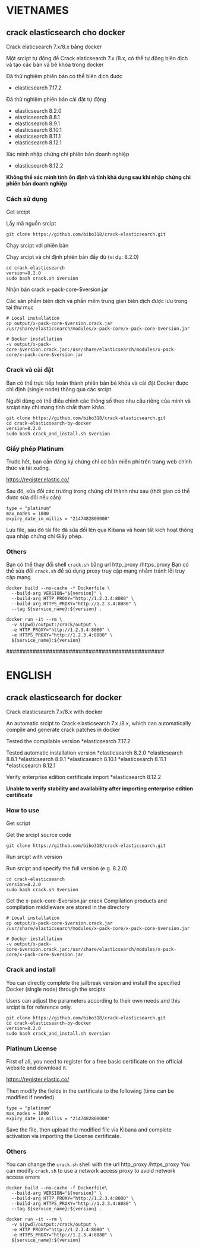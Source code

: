 # VIETNAMES

## crack elasticsearch cho docker

Crack elaticsearch 7.x/8.x bằng docker

Một srcipt tự động để Crack elaticsearch 7.x /8.x, có thể tự động biên dịch và tạo các bản vá bẻ khóa trong docker

Đã thử nghiệm phiên bản có thể biên dịch được

* elasticsearch 7.17.2

Đã thử nghiệm phiên bản cài đặt tự động

* elasticsearch 8.2.0
* elasticsearch 8.8.1
* elasticsearch 8.9.1
* elasticsearch 8.10.1
* elasticsearch 8.11.1
* elasticsearch 8.12.1

Xác minh nhập chứng chỉ phiên bản doanh nghiệp

* elasticsearch 8.12.2

**Không thể xác minh tính ổn định và tính khả dụng sau khi nhập chứng chỉ phiên bản doanh nghiệp**

### Cách sử dụng

Get srcipt

Lấy mã nguồn srcipt

```shell
git clone https://github.com/bibo318/crack-elasticsearch.git
```

Chạy srcipt với phiên bản

Chạy srcipt và chỉ định phiên bản đầy đủ (ví dụ: 8.2.0)

```shell
cd crack-elasticsearch
version=8.2.0
sudo bash crack.sh $version
```

Nhận bản crack x-pack-core-$version.jar

Các sản phẩm biên dịch và phần mềm trung gian biên dịch được lưu trong tại thư mục

```shell
# Local installation
cp output/x-pack-core-$version.crack.jar /usr/share/elasticsearch/modules/x-pack-core/x-pack-core-$version.jar

# Docker installation
-v output/x-pack-core-$version.crack.jar:/usr/share/elasticsearch/modules/x-pack-core/x-pack-core-$version.jar
```

### Crack và cài đặt

Bạn có thể trực tiếp hoàn thành phiên bản bẻ khóa và cài đặt Docker được chỉ định (single node) thông qua các srcipt

Người dùng có thể điều chỉnh các thông số theo nhu cầu riêng của mình và srcipt này chỉ mang tính chất tham khảo.

```
git clone https://github.com/bibo318/crack-elasticsearch.git
cd crack-elasticsearch-by-docker
version=8.2.0
sudo bash crack_and_install.sh $version
```

### Giấy phép Platinum

Trước hết, bạn cần đăng ký chứng chỉ cơ bản miễn phí trên trang web chính thức và tải xuống.

https://register.elastic.co/

Sau đó, sửa đổi các trường trong chứng chỉ thành như sau (thời gian có thể được sửa đổi nếu cần)

```
type = "platinum"
max_nodes = 1000
expiry_date_in_millis = "2147482800000"
```

Lưu file, sau đó tải file đã sửa đổi lên qua Kibana và hoàn tất kích hoạt thông qua nhập chứng chỉ Giấy phép.

### Others

Bạn có thể thay đổi shell `crack.sh` bằng url http_proxy /https_proxy
Bạn có thể sửa đổi `crack.sh` để sử dụng proxy truy cập mạng nhằm tránh lỗi truy cập mạng

```shell
docker build --no-cache -f Dockerfile \
  --build-arg VERSION="${version}" \
  --build-arg HTTP_PROXY="http://1.2.3.4:8080" \
  --build-arg HTTPS_PROXY="http://1.2.3.4:8080" \
  --tag ${service_name}:${version} .

docker run -it --rm \
  -v $(pwd)/output:/crack/output \
  -e HTTP_PROXY="http://1.2.3.4:8080" \
  -e HTTPS_PROXY="http://1.2.3.4:8080" \
  ${service_name}:${version}
```

################################################

# ENGLISH

## crack elasticsearch for docker

Crack elasticsearch 7.x/8.x with docker

An automatic srcipt to Crack elasticsearch 7.x /8.x, which can automatically compile and generate crack patches in docker

Tested the compilable version
*elasticsearch 7.17.2

Tested automatic installation version
*elasticsearch 8.2.0
*elasticsearch 8.8.1
*elasticsearch 8.9.1
*elasticsearch 8.10.1
*elasticsearch 8.11.1
*elasticsearch 8.12.1

Verify enterprise edition certificate import
*elasticsearch 8.12.2

**Unable to verify stability and availability after importing enterprise edition certificate**

### How to use

Get script

Get the srcipt source code

```shell
git clone https://github.com/bibo318/crack-elasticsearch.git
```

Run srcipt with version

Run srcipt and specify the full version (e.g. 8.2.0)

```shell
cd crack-elasticsearch
version=8.2.0
sudo bash crack.sh $version
```

Get the x-pack-core-$version.jar crack
Compilation products and compilation middleware are stored in the directory

```shell
# Local installation
cp output/x-pack-core-$version.crack.jar /usr/share/elasticsearch/modules/x-pack-core/x-pack-core-$version.jar

# Docker installation
-v output/x-pack-core-$version.crack.jar:/usr/share/elasticsearch/modules/x-pack-core/x-pack-core-$version.jar
```

### Crack and install

You can directly complete the jailbreak version and install the specified Docker (single node) through the srcipts

Users can adjust the parameters according to their own needs and this srcipt is for reference only.

```
git clone https://github.com/bibo318/crack-elasticsearch.git
cd crack-elasticsearch-by-docker
version=8.2.0
sudo bash crack_and_install.sh $version
```

### Platinum License

First of all, you need to register for a free basic certificate on the official website and download it.

https://register.elastic.co/

Then modify the fields in the certificate to the following (time can be modified if needed)

```
type = "platinum"
max_nodes = 1000
expiry_date_in_millis = "2147482800000"
```

Save the file, then upload the modified file via Kibana and complete activation via importing the License certificate.

### Others

You can change the `crack.sh` shell with the url http_proxy /https_proxy
You can modify `crack.sh` to use a network access proxy to avoid network access errors

```shell
docker build --no-cache -f Dockerfile\
  --build-arg VERSION="${version}" \
  --build-arg HTTP_PROXY="http://1.2.3.4:8080" \
  --build-arg HTTPS_PROXY="http://1.2.3.4:8080" \
  --tag ${service_name}:${version} .

docker run -it --rm \
  -v $(pwd)/output:/crack/output \
  -e HTTP_PROXY="http://1.2.3.4:8080" \
  -e HTTPS_PROXY="http://1.2.3.4:8080" \
  ${service_name}:${version}
```
